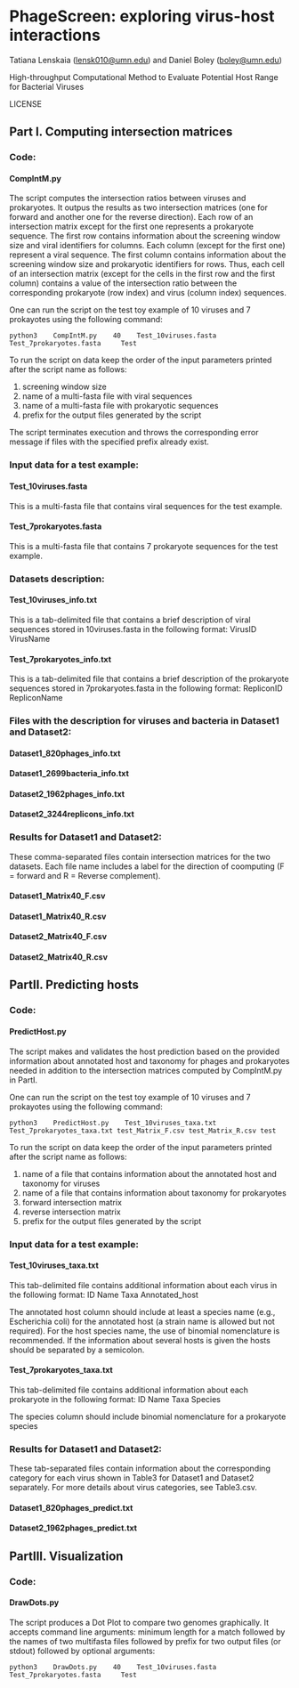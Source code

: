 # PhageScreen: exploring virus-host interactions

Tatiana Lenskaia (lensk010@umn.edu) and Daniel Boley (boley@umn.edu)

High-throughput Computational Method to Evaluate Potential Host Range for Bacterial Viruses

LICENSE

## Part I. Computing intersection matrices

### Code:
#### CompIntM.py
The script computes the intersection ratios between viruses and prokaryotes. It outpus the results as two intersection matrices (one for forward and another one for the reverse direction). Each row of an intersection matrix except for the first one represents a prokaryote sequence. The first row contains information about the screening window size and viral identifiers for columns. Each column (except for the first one) represent a viral sequence. The first column contains information about the screening window size and prokaryotic identifiers for rows. Thus, each cell of an intersection matrix (except for the cells in the first row and the first column) contains a value of the intersection ratio between the corresponding prokaryote (row index) and virus (column index) sequences.

One can run the script on the test toy example of 10 viruses and 7 prokayotes using the following command:

`python3    CompIntM.py    40    Test_10viruses.fasta    Test_7prokaryotes.fasta     Test`

To run the script on data keep the order of the input parameters printed after the script name as follows:
1. screening window size
2. name of a multi-fasta file with viral sequences
3. name of a multi-fasta file with prokaryotic sequences
4. prefix for the output files generated by the script 

The script terminates execution and throws the corresponding error message if files with the specified prefix already exist.

### Input data for a test example:
#### Test_10viruses.fasta

This is a multi-fasta file that contains viral sequences for the test example.

#### Test_7prokaryotes.fasta

This is a multi-fasta file that contains 7 prokaryote sequences for the test example.

### Datasets description:
#### Test_10viruses_info.txt
This is a tab-delimited file that contains a brief description of viral sequences stored in 10viruses.fasta in the following format: VirusID  VirusName
#### Test_7prokaryotes_info.txt
This is a tab-delimited file that contains a brief description of the prokaryote sequences stored in 7prokaryotes.fasta in the following format: RepliconID RepliconName

### Files with the description for viruses and bacteria in Dataset1 and Dataset2:
#### Dataset1_820phages_info.txt
#### Dataset1_2699bacteria_info.txt
#### Dataset2_1962phages_info.txt
#### Dataset2_3244replicons_info.txt


### Results for Dataset1 and Dataset2:
These comma-separated files contain intersection matrices for the two datasets. 
Each file name includes a label for the direction of coomputing (F = forward and R = Reverse complement).
#### Dataset1_Matrix40_F.csv
#### Dataset1_Matrix40_R.csv
#### Dataset2_Matrix40_F.csv
#### Dataset2_Matrix40_R.csv


## PartII. Predicting hosts

### Code:
#### PredictHost.py
The script makes and validates the host prediction based on the provided information about annotated host and taxonomy for phages and prokaryotes needed in addition to the intersection matrices computed by CompIntM.py in PartI.

One can run the script on the test toy example of 10 viruses and 7 prokayotes using the following command:

`python3    PredictHost.py    Test_10viruses_taxa.txt Test_7prokaryotes_taxa.txt test_Matrix_F.csv test_Matrix_R.csv test`

To run the script on data keep the order of the input parameters printed after the script name as follows:
1. name of a file that contains information about the annotated host and taxonomy for viruses
2. name of a file that contains information about taxonomy for prokaryotes
3. forward intersection matrix
4. reverse intersection matrix
5. prefix for the output files generated by the script

### Input data for a test example:
#### Test_10viruses_taxa.txt
This tab-delimited file contains additional information about each virus in the following format:
ID	Name	Taxa	Annotated_host

The annotated host column should include at least a species name (e.g., Escherichia coli) for the annotated host (a strain name is allowed but not required). For the host species name, the use of binomial nomenclature is recommended. If the information about several hosts is given the hosts should be separated by a semicolon.

#### Test_7prokaryotes_taxa.txt
This tab-delimited file contains additional information about each prokaryote in the following format:
ID	Name	Taxa	Species

The species column should include binomial nomenclature for a prokaryote species

### Results for Dataset1 and Dataset2:
These tab-separated files contain information about the corresponding category for each virus shown in Table3 for Dataset1 and Dataset2 separately. For more details about virus categories, see Table3.csv.
#### Dataset1_820phages_predict.txt
#### Dataset2_1962phages_predict.txt

## PartIII. Visualization

### Code:
#### DrawDots.py
The script produces a Dot Plot to compare two genomes graphically.
It accepts command line arguments: minimum length for a match
followed by the names of two multifasta files
followed by prefix for two output files (or stdout)
followed by optional arguments:

`python3    DrawDots.py    40    Test_10viruses.fasta    Test_7prokaryotes.fasta     Test`

